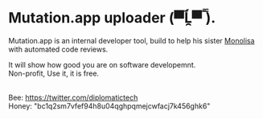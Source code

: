 # Mutation.app uploader (▀̿Ĺ̯▀̿ ̿).

Mutation.app is an internal developer tool, build to help his sister [Monolisa](https://github.com/mutationapp/monolisa) with automated code reviews.<br />


It will show how good you are on software developemnt. <br /> Non-profit, Use it, it is free.<br /><br />

Bee: https://twitter.com/diplomatictech <br />
Honey: "bc1q2sm7vfef94h8u04qghpqmejcwfacj7k456ghk6" 
